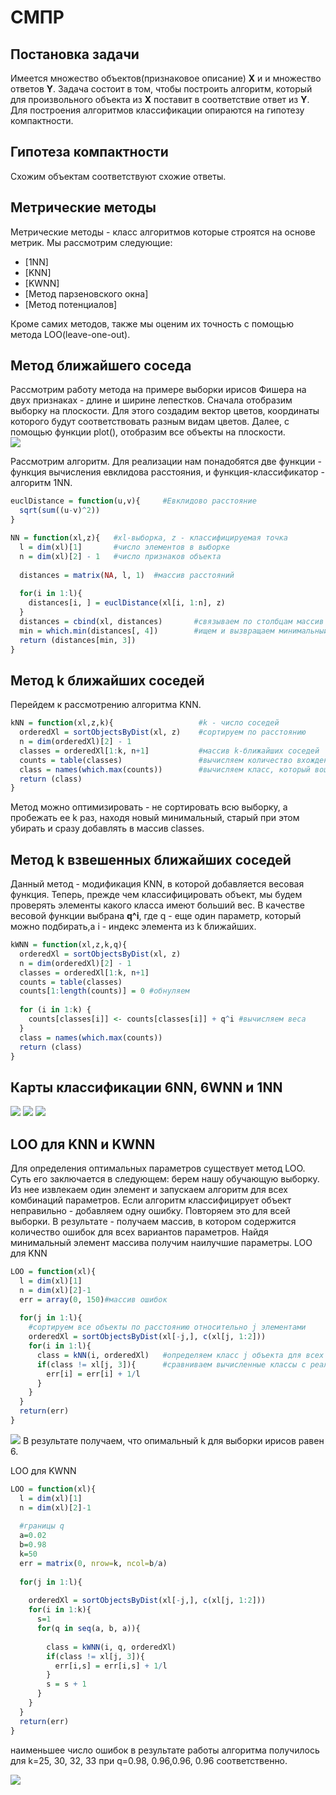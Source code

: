# СМПР
## Постановка задачи
Имеется множество объектов(признаковое описание) **X** и и множество ответов **Y**. Задача состоит в том, чтобы построить алгоритм, который для произвольного объекта из **X** поставит в соответствие ответ из **Y**.
Для построения алгоритмов классификации опираются на гипотезу компактности.
## Гипотеза компактности
Схожим объектам соответствуют схожие ответы.
## Метрические методы
Метрические методы - класс алгоритмов которые строятся на основе метрик. Мы рассмотрим следующие:
 + [1NN]
 + [KNN]
 + [KWNN]
 + [Метод парзеновского окна]
 + [Метод потенциалов]
 
Кроме самих методов, также мы оценим их точность с помощью метода LOO(leave-one-out).

## Метод ближайшего соседа
Рассмотрим работу метода на примере выборки ирисов Фишера на двух признаках - длине и ширине лепестков.
Сначала отобразим выборку на плоскости. Для этого создадим вектор цветов, координаты которого будут соответствовать разным видам цветов.
Далее, с помощью функции plot(), отобразим все объекты на плоскости.  
<img src="https://github.com/VivaHades/SMPR/blob/main/XL.png" />

Рассмотрим алгоритм.
Для реализации нам понадобятся две функции - функция вычисления евклидова расстояния, и функция-классификатор - алгоритм  1NN.
```r
euclDistance = function(u,v){     #Евклидово расстояние
  sqrt(sum((u-v)^2))
}

NN = function(xl,z){   #xl-выборка, z - классифицируемая точка
  l = dim(xl)[1]       #число элементов в выборке
  n = dim(xl)[2] - 1   #число признаков объекта
  
  distances = matrix(NA, l, 1)  #массив расстояний
  
  for(i in 1:l){
    distances[i, ] = euclDistance(xl[i, 1:n], z)
  }
  distances = cbind(xl, distances)       #связываем по столбцам массив расстояний и выборку
  min = which.min(distances[, 4])        #ищем и вызвращаем минимальный элемент
  return (distances[min, 3])
}
```
## Метод k ближайших соседей

Перейдем к рассмотрению алгоритма KNN.

``` r
kNN = function(xl,z,k){                   #k - число соседей 
  orderedXl = sortObjectsByDist(xl, z)    #сортируем по расстоянию
  n = dim(orderedXl)[2] - 1
  classes = orderedXl[1:k, n+1]           #массив k-ближайших соседей
  counts = table(classes)                 #вычисляем количество вхождений каждого класса среди k ближайших
  class = names(which.max(counts))        #вычисляем класс, который вошел в k ближайших больше всего раз
  return (class)                          
}
```

Метод можно оптимизировать - не сортировать всю выборку, а  пробежать ее k раз, находя новый минимальный, старый при этом убирать и сразу добавлять в массив classes.

## Метод k взвешенных ближайших соседей
Данный метод - модификация KNN, в которой добавляется весовая функция. Теперь, прежде чем классифицировать объект, мы будем проверять элементы какого класса имеют больший вес. В качестве весовой функции выбрана **q^i**, где q - еще один параметр, который можно подбирать,а i - индекс элемента из k ближайших.
``` r
kWNN = function(xl,z,k,q){
  orderedXl = sortObjectsByDist(xl, z)
  n = dim(orderedXl)[2] - 1
  classes = orderedXl[1:k, n+1]
  counts = table(classes)
  counts[1:length(counts)] = 0 #обнуляем
  
  for (i in 1:k) {
    counts[classes[i]] <- counts[classes[i]] + q^i #вычисляем веса 
  }
  class = names(which.max(counts))
  return (class)
}
```

## Карты классификации 6NN, 6WNN и 1NN

<img src="https://github.com/VivaHades/SMPR/blob/main/6NN.png" />
<img src="https://github.com/VivaHades/SMPR/blob/main/KWNN.png" />
<img src="https://github.com/VivaHades/SMPR/blob/main/1NN.png" />

## LOO для KNN и KWNN ##

Для определения оптимальных параметров существует метод LOO. Суть его заключается в следующем: берем нашу обучающую выборку. Из нее извлекаем один элемент и запускаем алгоритм для всех комбинаций параметров. Если алгоритм классифицирует объект неправильно - добавляем одну ошибку. Повторяем это для всей выборки. В результате - получаем массив, в котором содержится количество ошибок для всех вариантов параметров. Найдя минимальный элемент массива получим наилучшие параметры.
LOO для KNN
```r
LOO = function(xl){
  l = dim(xl)[1]
  n = dim(xl)[2]-1
  err = array(0, 150)#массив ошибок
  
  for(j in 1:l){
    #сортируем все объекты по расстоянию относительно j элементами
    orderedXl = sortObjectsByDist(xl[-j,], c(xl[j, 1:2]))
    for(i in 1:l){
      class = kNN(i, orderedXl)   #определяем класс j объекта для всех k
      if(class != xl[j, 3]){      #сравниваем вычисленные классы с реальным 
        err[i] = err[i] + 1/l     
      }
    }
  }
  return(err)
}
```
<img src="https://github.com/VivaHades/SMPR/blob/main/LOO_KNN.png" />
В результате получаем, что опимальный k для выборки ирисов равен 6.

LOO для KWNN
```r
LOO = function(xl){
  l = dim(xl)[1]
  n = dim(xl)[2]-1
  
  #границы q
  a=0.02
  b=0.98
  k=50
  err = matrix(0, nrow=k, ncol=b/a)
  
  for(j in 1:l){
    
    orderedXl = sortObjectsByDist(xl[-j,], c(xl[j, 1:2]))
    for(i in 1:k){
      s=1
      for(q in seq(a, b, a)){
        
        class = kWNN(i, q, orderedXl)
        if(class != xl[j, 3]){
          err[i,s] = err[i,s] + 1/l
        }
        s = s + 1
      }
    }
  }
  return(err)
}
```
наименьшее число ошибок в результате работы алгоритма получилось для k=25, 30, 32, 33 при q=0.98, 0.96,0.96, 0.96 соответственно.

<img src="https://github.com/VivaHades/SMPR/blob/main/LOO_KWNN.jpeg" />
